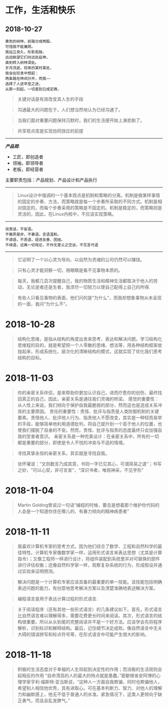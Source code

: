 # 工作，生活和快乐

## 2018-10-27

```
黄色的树林，前路分成两股，
可惜我不能兼顾。
我站立良久，形影孤独，
远远眺望它们向远处延伸，
直到转入树林深处。
岁月流逝，将来的某时某处，
我会在叹息中想起：
两条路在林间分开，而我——
选择了人迹罕至之途，
从那一刻起，一切差别已成定铸。
```

> 关键对话是有效改变其人生的手段

> 沟通最大的问题在于，人们想当然地认为已经沟通了。

> 当我们面对重要问题保持沉默时，我们的生活便开始上演悲剧了。

> 共享观点库是实现协同效应的前提

---
***产品观***:

- 工匠，即创造者
- 领袖，即领导者
- 老板，即经营者

主要职责包括：产品规划、产品设计和产品执行

---
> Linux设计中强调的一个基本观点是机制和策略的分离。机制是做某样事情的固定的步奏、方法，而策略就是每一个步奏所采取的不同方式。机制是相对固定的，而每个步奏采用的策略是不固定的。机制是稳定的，而策略则是灵活的，因此，在Linux内核中，不应该实现策略。

---

```
说真话，不妄语。
不搬弄是非，不暴语，言语温和。
不谤语，不恶语，促进友善、团结。
不绮语，远离一切戏论，不作无意义之空谈，不花言巧语
```

---
> 它证明了一个以心灵为导向、以自然为灵魂的公司仍然可以赚钱。

> 只有心灵才能洞察一切，用眼睛是看不见事物本质的。

> 每天，我都几百次提醒自己，我的物质生活和精神生活都取决于他人的劳动，无论逝者还是生者，我须尽一切努力以使自己配得上自己的所得.

> 有些人只看见事物的表面，他们问的是“为什么”，而我却想象事物从未呈现的一面，我问“为什么不”。

# 2018-10-28


> 结构化思维，是指从结构的角度出发来思考、表达和解决问题。学习结构化思维程的目的，就是希望把一个人零散的思绪、想法等，用各种结构框架收拢起来，形成系统化、层次化的清晰结构的模式，这就实现了优化我们思考结构的目标。


# 2018-11-03

> 你的亲密关系伴侣，是来帮助你更加认识自己，进而疗愈你的创伤，最终找回真正的自己，因此，亲密关系是通往我们灵魂的桥梁。
感觉的重要性：从人性上来说，我们倾向于保护自我最脆弱的部分，然而这也是造成关系冲突的主要原因。
责任的重要性：责怪、批评与指责是人类防御机制的关键要素。责怪他人、批评他人行为、指责他人不愿改变，其实是一种轻而易举的手段，能够简单地利用道德批判，将自己提升到一个高于他人的位置，也使我们摆脱了自身的不安。然而，责怪、批评与指责的态度最终只会加强自我的受害者意识。
亲密关系是一种完美设计：在亲密关系中，所有的一切都是重要的部分，即使是令人不悦的冲突与不适的情境。

> 寻找真挚永恒的亲密关系，其实就是寻找自我。

> 张怀瓘说：“文则数言乃成其意，书则一字已见其心，可谓简易之道”；书写之妙，“可以心契，非可言宣”，“深识书者，唯观神采，不见字形”

# 2018-11-04

> Martin Golding曾说过一句话“编程的时候，要总是想着那个维护你代码的人会是一个知道你住在哪儿的、有暴力倾向的精神病患者”

# 2018-11-11

> 我喜欢计算机专家的思考方式，因为他们综合了数学、工程和自然科学的最佳特性。计算机专家像数学家一样，运用形式语言来表达思想（尤其是计算指令）；又像工程师一样进行设计，将组件装配到系统里并对可替换的部件进行评估权衡；还像自然科学家一样，观察复杂系统的行为，形成假设并通过实验来证明预测。

> 解决问题是一个计算机专家应该具备的最重要的单一技能。该技能包括明确表述问题的能力，有创意地思考解决方案以及清楚准确地表述解决方案。

> 编程语言是用于表达计算过程的形式语言.

> 关于阅读程序（还有其他一些形式语言）的几条建议如下。首先，形式语言比自然语言难以理解得多，需要花费更长时间来阅读。其次，形式语言的结构很重要。所以从头到尾的完整阅读并不是一个好方法。应该学会先将程序解析，识别标识和解释结构。最后，记住细节决定成败。像自然语言中无关大碍的错误拼写和标点符号等，在形式语言中可能产生很大的影响。

# 2018-11-18

> 积极的生活态度对于幸福的人生将起到决定性的作用；而消极的生活观则会起相反的作用
> “自命清高的人的最大的特点就是愚蠢，”密歇根省安阿博的心理学家亨利·福斯特·亚当斯说，“这种人一方面自我欺骗，同时也欺骗他人，希望别人相信他优秀，具有进取心。可在基本判断力、智力、对他人的理解力和幽默感上，他无不低于普通人的水准。紧急情况下，这类人更倾向于缺乏勇气，而且会乱发脾气。”
